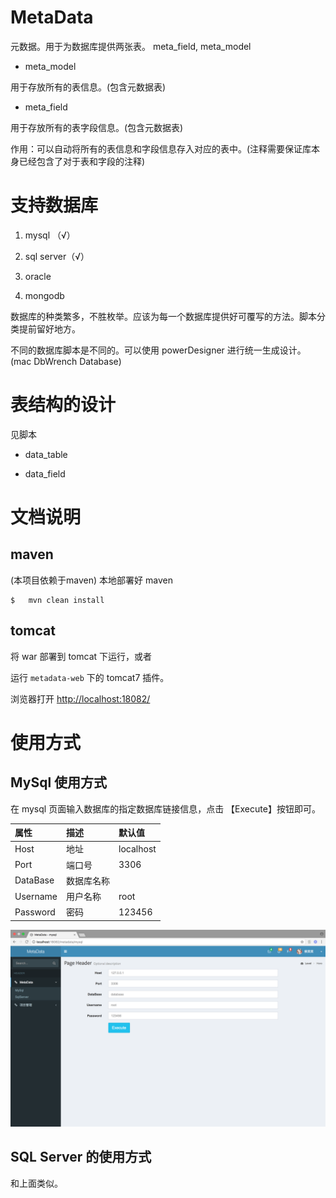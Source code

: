 # MetaData

元数据。用于为数据库提供两张表。 meta_field, meta_model

- meta_model

用于存放所有的表信息。(包含元数据表)

- meta_field

用于存放所有的表字段信息。(包含元数据表)

作用：可以自动将所有的表信息和字段信息存入对应的表中。(注释需要保证库本身已经包含了对于表和字段的注释)

# 支持数据库

1. mysql （√）

2. sql server（√）

3. oracle

4. mongodb

数据库的种类繁多，不胜枚举。应该为每一个数据库提供好可覆写的方法。脚本分类提前留好地方。

不同的数据库脚本是不同的。可以使用 powerDesigner 进行统一生成设计。(mac DbWrench Database)

# 表结构的设计

见脚本

- data_table

- data_field

# 文档说明

## maven

(本项目依赖于maven)
本地部署好 maven

```
$   mvn clean install
```

## tomcat

将 war 部署到 tomcat 下运行，或者 

运行 `metadata-web` 下的 tomcat7 插件。

浏览器打开 [http://localhost:18082/](http://localhost:18082/)


# 使用方式

## MySql 使用方式


在 mysql 页面输入数据库的指定数据库链接信息，点击 【Execute】按钮即可。

 
| 属性| 描述 | 默认值 |
|:----|:----|:----|
| Host        | 地址              | localhost | 
| Port        | 端口号             | 3306 | 
| DataBase    | 数据库名称   | |
| Username    | 用户名称 | root |
| Password    | 密码 | 123456 |

![medata-mysql.png](medata-mysql.png)


## SQL Server 的使用方式


和上面类似。

